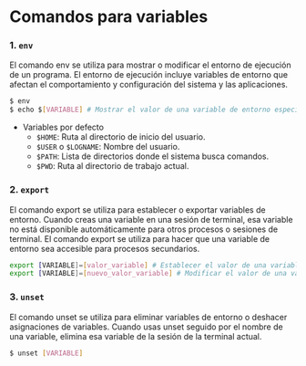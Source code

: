 # Comandos para variables

### 1. `env`

El comando env se utiliza para mostrar o modificar el entorno de ejecución de un programa. El entorno de ejecución incluye variables de entorno que afectan el comportamiento y configuración del sistema y las aplicaciones.

```bash
$ env
$ echo $[VARIABLE] # Mostrar el valor de una variable de entorno específica.
```

- Variables por defecto
  - `$HOME`: Ruta al directorio de inicio del usuario.
  - `$USER` o `$LOGNAME`: Nombre del usuario.
  - `$PATH`: Lista de directorios donde el sistema busca comandos.
  - `$PWD`: Ruta al directorio de trabajo actual.

### 2. `export`

El comando export se utiliza para establecer o exportar variables de entorno. Cuando creas una variable en una sesión de terminal, esa variable no está disponible automáticamente para otros procesos o sesiones de terminal. El comando export se utiliza para hacer que una variable de entorno sea accesible para procesos secundarios.

```bash
export [VARIABLE]=[valor_variable] # Establecer el valor de una variable de entorno.
export [VARIABLE]=[nuevo_valor_variable] # Modificar el valor de una variable de entorno existente.

```

### 3. `unset`

El comando unset se utiliza para eliminar variables de entorno o deshacer asignaciones de variables. Cuando usas unset seguido por el nombre de una variable, elimina esa variable de la sesión de la terminal actual.

```bash
$ unset [VARIABLE]
```
